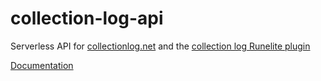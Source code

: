 # collection-log-api

Serverless API for [collectionlog.net](https://github.com/evansloan/collectionlog.net) and the [collection log Runelite plugin](https://github.com/evansloan/collection-log)

[Documentation](https://docs.collectionlog.net)

